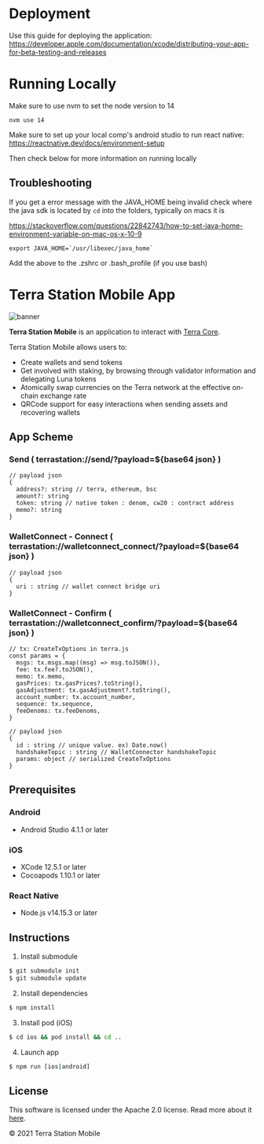 # Deployment 

Use this guide for deploying the application: https://developer.apple.com/documentation/xcode/distributing-your-app-for-beta-testing-and-releases

# Running Locally

Make sure to use nvm to set the node version to 14

```
nvm use 14
```

Make sure to set up your local comp's android studio to run react native:
https://reactnative.dev/docs/environment-setup

Then check below for more information on running locally

## Troubleshooting

If you get a error message with the JAVA_HOME being invalid check where the java sdk is located by `cd` into the folders, typically on macs it is

https://stackoverflow.com/questions/22842743/how-to-set-java-home-environment-variable-on-mac-os-x-10-9

```
export JAVA_HOME=`/usr/libexec/java_home`
```

Add the above to the .zshrc or .bash_profile (if you use bash)

# Terra Station Mobile App

![banner](./terra-station-mobile.png)

**Terra Station Mobile** is an application to interact with [Terra Core](https://github.com/terra-money/core).

Terra Station Mobile allows users to:

- Create wallets and send tokens
- Get involved with staking, by browsing through validator information and delegating Luna tokens
- Atomically swap currencies on the Terra network at the effective on-chain exchange rate
- QRCode support for easy interactions when sending assets and recovering wallets

## App Scheme

### Send ( terrastation://send/?payload=${base64 json} )
```
// payload json
{
  address?: string // terra, ethereum, bsc
  amount?: string
  token: string // native token : denom, cw20 : contract address
  memo?: string
}
```

### WalletConnect - Connect ( terrastation://walletconnect_connect/?payload=${base64 json} )
```
// payload json
{
  uri : string // wallet connect bridge uri
}
```

### WalletConnect - Confirm ( terrastation://walletconnect_confirm/?payload=${base64 json} )
```
// tx: CreateTxOptions in terra.js
const params = {
  msgs: tx.msgs.map((msg) => msg.toJSON()),
  fee: tx.fee?.toJSON(),
  memo: tx.memo,
  gasPrices: tx.gasPrices?.toString(),
  gasAdjustment: tx.gasAdjustment?.toString(),
  account_number: tx.account_number,
  sequence: tx.sequence,
  feeDenoms: tx.feeDenoms,
}

// payload json
{
  id : string // unique value. ex) Date.now()
  handshakeTopic : string // WalletConnector handshakeTopic
  params: object // serialized CreateTxOptions
}
```

## Prerequisites

### Android

- Android Studio 4.1.1 or later

### iOS

- XCode 12.5.1 or later
- Cocoapods 1.10.1 or later

### React Native

- Node.js v14.15.3 or later

## Instructions

1. Install submodule

```bash
$ git submodule init
$ git submodule update
```

2. Install dependencies

```bash
$ npm install
```

3. Install pod (iOS)

```bash
$ cd ios && pod install && cd ..
```

4. Launch app

```bash
$ npm run [ios|android]
```

## License

This software is licensed under the Apache 2.0 license. Read more about it [here](./LICENSE).

© 2021 Terra Station Mobile
